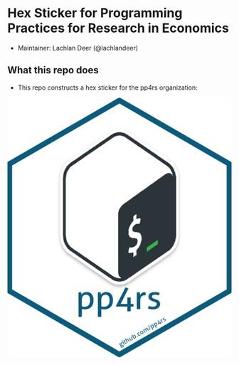 # Hex Sticker for Programming Practices for Research in Economics

* Maintainer: Lachlan Deer (@lachlandeer)

##  What this repo does
* This repo constructs a hex sticker for the pp4rs organization:

![](./pp4rs.png)
